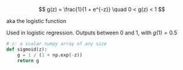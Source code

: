 $$
g(z) = \frac{1}{1 + e^{-z}} \quad 0 < g(z) < 1
$$

aka the logistic function

Used in logistic regression. Outputs between 0 and 1, with $g(1) = 0.5$ 

```python
# z: a scalar numpy array of any size
def sigmoid(z):
	g = 1 / (1 + np.exp(-z))
	return g
```

